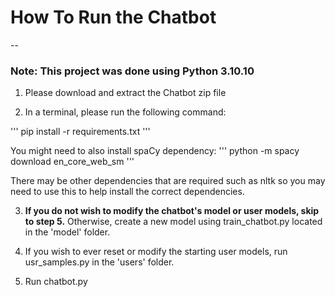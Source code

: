 # How To Run the Chatbot
--
### Note: This project was done using Python 3.10.10

1. Please download and extract the Chatbot zip file

2. In a terminal, please run the following command:

''' 
pip install -r requirements.txt
'''

You might need to also install spaCy dependency:
'''
python -m spacy download en_core_web_sm
'''

There may be other dependencies that are required such as nltk so you may need to use this to help install the correct dependencies.

3. **If you do not wish to modify the chatbot's model or user models, skip to step 5.** Otherwise, create a new model using train_chatbot.py located in the 'model' folder.

4. If you wish to ever reset or modify the starting user models, run usr_samples.py in the 'users' folder.

5. Run chatbot.py